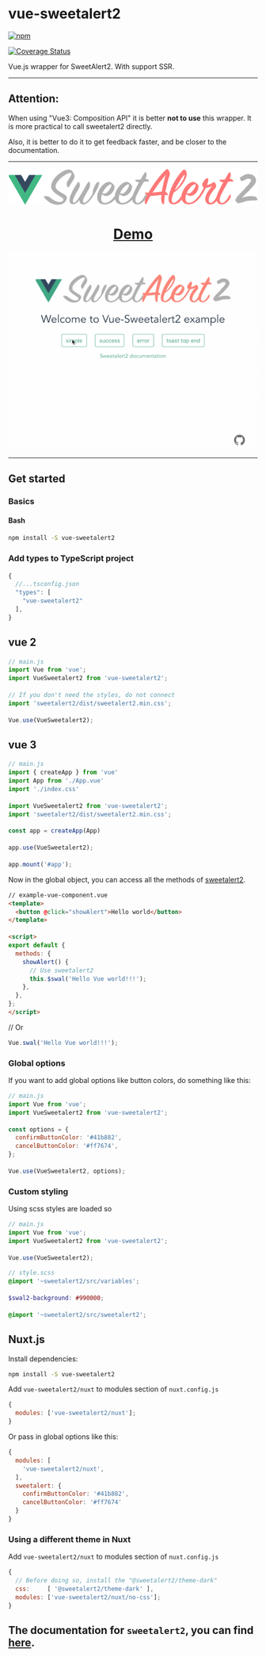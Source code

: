 # vue-sweetalert2

[![npm](https://img.shields.io/npm/v/vue-sweetalert2.svg)](https://www.npmjs.com/package/vue-sweetalert2)

[![Coverage Status](https://coveralls.io/repos/github/avil13/vue-sweetalert2/badge.svg?branch=master)](https://coveralls.io/github/avil13/vue-sweetalert2?branch=master)

Vue.js wrapper for SweetAlert2. With support SSR.

---

## Attention:

When using "Vue3: Composition API" it is better **not to use** this wrapper.
It is more practical to call sweetalert2 directly.

Also, it is better to do it to get feedback faster, and be closer to the documentation.

---


![VueSweetalert2](https://raw.githubusercontent.com/avil13/vue-sweetalert2/master/packages/vue-sweetalert2/assets/logo.png)

<div align="center">

  # [Demo](https://avil13.github.io/vue-sweetalert2/)

</div>

![vue-sweetalert2 demo](https://raw.githubusercontent.com/avil13/vue-sweetalert2/master/packages/vue-sweetalert2/assets/vue-sweetalert2.gif)

---

## Get started

### Basics

#### Bash
```bash
npm install -S vue-sweetalert2
```

### Add types to TypeScript project

```js
{
  //...tsconfig.json
  "types": [
    "vue-sweetalert2"
  ],
}
```

## vue 2

```js
// main.js
import Vue from 'vue';
import VueSweetalert2 from 'vue-sweetalert2';

// If you don't need the styles, do not connect
import 'sweetalert2/dist/sweetalert2.min.css';

Vue.use(VueSweetalert2);
```

## vue 3

```js
// main.js
import { createApp } from 'vue'
import App from './App.vue'
import './index.css'

import VueSweetalert2 from 'vue-sweetalert2';
import 'sweetalert2/dist/sweetalert2.min.css';

const app = createApp(App)

app.use(VueSweetalert2);

app.mount('#app');
```

Now in the global object, you can access all the methods of [sweetalert2](https://github.com/limonte/sweetalert2).

```html
// example-vue-component.vue
<template>
  <button @click="showAlert">Hello world</button>
</template>

<script>
export default {
  methods: {
    showAlert() {
      // Use sweetalert2
      this.$swal('Hello Vue world!!!');
    },
  },
};
</script>
```

// Or

```js
Vue.swal('Hello Vue world!!!');
```

### Global options

If you want to add global options like button colors, do something like this:

```js
// main.js
import Vue from 'vue';
import VueSweetalert2 from 'vue-sweetalert2';

const options = {
  confirmButtonColor: '#41b882',
  cancelButtonColor: '#ff7674',
};

Vue.use(VueSweetalert2, options);
```

### Custom styling

Using scss styles are loaded so

```js
// main.js
import Vue from 'vue';
import VueSweetalert2 from 'vue-sweetalert2';

Vue.use(VueSweetalert2);
```

```scss
// style.scss
@import '~sweetalert2/src/variables';

$swal2-background: #990000;

@import '~sweetalert2/src/sweetalert2';
```

## Nuxt.js

Install dependencies:

```bash
npm install -S vue-sweetalert2
```

Add `vue-sweetalert2/nuxt` to modules section of `nuxt.config.js`

```js
{
  modules: ['vue-sweetalert2/nuxt'];
}
```

Or pass in global options like this:

```js
{
  modules: [
    'vue-sweetalert2/nuxt',
  ],
  sweetalert: {
    confirmButtonColor: '#41b882',
    cancelButtonColor: '#ff7674'
  }
}
```

### Using a different theme in Nuxt

Add `vue-sweetalert2/nuxt` to modules section of `nuxt.config.js`

```js
{
  // Before doing so, install the "@sweetalert2/theme-dark"
  css:     [ '@sweetalert2/theme-dark' ],
  modules: ['vue-sweetalert2/nuxt/no-css'];
}
```




## The documentation for `sweetalert2`, you can find [here](https://sweetalert2.github.io/).
